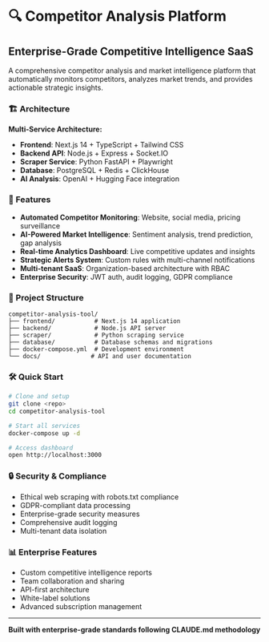 # 🔍 Competitor Analysis Platform

## Enterprise-Grade Competitive Intelligence SaaS

A comprehensive competitor analysis and market intelligence platform that automatically monitors competitors, analyzes market trends, and provides actionable strategic insights.

### 🏗️ Architecture

**Multi-Service Architecture:**
- **Frontend**: Next.js 14 + TypeScript + Tailwind CSS
- **Backend API**: Node.js + Express + Socket.IO  
- **Scraper Service**: Python FastAPI + Playwright
- **Database**: PostgreSQL + Redis + ClickHouse
- **AI Analysis**: OpenAI + Hugging Face integration

### 🚀 Features

- **Automated Competitor Monitoring**: Website, social media, pricing surveillance
- **AI-Powered Market Intelligence**: Sentiment analysis, trend prediction, gap analysis
- **Real-time Analytics Dashboard**: Live competitive updates and insights
- **Strategic Alerts System**: Custom rules with multi-channel notifications
- **Multi-tenant SaaS**: Organization-based architecture with RBAC
- **Enterprise Security**: JWT auth, audit logging, GDPR compliance

### 📁 Project Structure

```
competitor-analysis-tool/
├── frontend/           # Next.js 14 application
├── backend/            # Node.js API server
├── scraper/            # Python scraping service
├── database/           # Database schemas and migrations
├── docker-compose.yml  # Development environment
└── docs/              # API and user documentation
```

### 🛠️ Quick Start

```bash
# Clone and setup
git clone <repo>
cd competitor-analysis-tool

# Start all services
docker-compose up -d

# Access dashboard
open http://localhost:3000
```

### 🔒 Security & Compliance

- Ethical web scraping with robots.txt compliance
- GDPR-compliant data processing
- Enterprise-grade security measures
- Comprehensive audit logging
- Multi-tenant data isolation

### 📊 Enterprise Features

- Custom competitive intelligence reports
- Team collaboration and sharing
- API-first architecture
- White-label solutions
- Advanced subscription management

---

**Built with enterprise-grade standards following CLAUDE.md methodology**